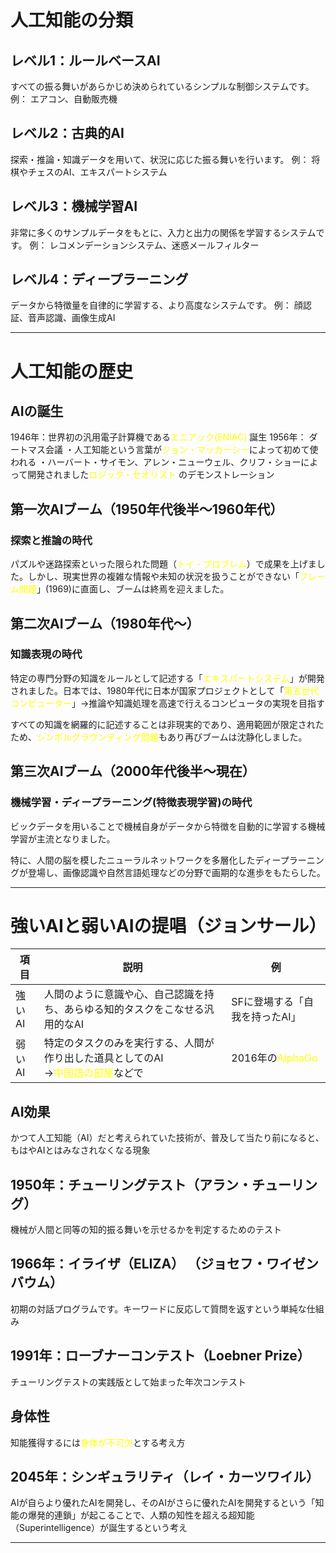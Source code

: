 # 人工知能の分類

## レベル1：ルールベースAI
すべての振る舞いがあらかじめ決められているシンプルな制御システムです。
 例： エアコン、自動販売機
## レベル2：古典的AI
探索・推論・知識データを用いて、状況に応じた振る舞いを行います。
例： 将棋やチェスのAI、エキスパートシステム 
## レベル3：機械学習AI
非常に多くのサンプルデータをもとに、入力と出力の関係を学習するシステムです。
例： レコメンデーションシステム、迷惑メールフィルター
## レベル4：ディープラーニング 
データから特徴量を自律的に学習する、より高度なシステムです。
例： 顔認証、音声認識、画像生成AI

---
# 人工知能の歴史
## AIの誕生
1946年：世界初の汎用電子計算機である<font color="#ffff00">エニアック(ENIAC) </font>誕生
1956年： ダートマス会議
・人工知能という言葉が<font color="#ffff00">ジョン・マッカーシー</font>によって初めて使われる
・ハーバート・サイモン、アレン・ニューウェル、クリフ・ショーによって開発されました<font color="#ffff00">ロジック・セオリスト</font> のデモンストレーション
## 第一次AIブーム（1950年代後半〜1960年代）
### 探索と推論の時代
パズルや迷路探索といった限られた問題（<font color="#ffff00">トイ・プロブレム</font>）で成果を上げました。しかし、現実世界の複雑な情報や未知の状況を扱うことができない「<font color="#ffff00">フレーム問題</font>」(1969)に直面し、ブームは終焉を迎えました。

## 第二次AIブーム（1980年代〜）
### 知識表現の時代
特定の専門分野の知識をルールとして記述する「<font color="#ffff00">エキスパートシステム</font>」が開発されました。日本では、1980年代に日本が国家プロジェクトとして「<font color="#ffff00">第五世代コンピューター</font>」→推論や知識処理を高速で行えるコンピュータの実現を目指す

すべての知識を網羅的に記述することは非現実的であり、適用範囲が限定されたため、<font color="#ffff00">シンボルグラウンディング問題</font>もあり再びブームは沈静化しました。
## 第三次AIブーム（2000年代後半〜現在）
### 機械学習・ディープラーニング(特徴表現学習)の時代
ビックデータを用いることで機械自身がデータから特徴を自動的に学習する機械学習が主流となりました。

特に、人間の脳を模したニューラルネットワークを多層化したディープラーニングが登場し、画像認識や自然言語処理などの分野で画期的な進歩をもたらした。

---
# 強いAIと弱いAIの提唱（ジョンサール）

| 項目   | 説明                                                                        | 例                                          |
| ---- | ------------------------------------------------------------------------- | ------------------------------------------ |
| 強いAI | 人間のように意識や心、自己認識を持ち、あらゆる知的タスクをこなせる汎用的なAI                                   | SFに登場する「自我を持ったAI」                          |
| 弱いAI | 特定のタスクのみを実行する、人間が作り出した道具としてのAI<br>→<font color="#ffff00">中国語の部屋</font>などで | 2016年の<font color="#ffff00">AlphaGo</font> |
## AI効果
かつて人工知能（AI）だと考えられていた技術が、普及して当たり前になると、もはやAIとはみなされなくなる現象
## 1950年：チューリングテスト（アラン・チューリング）
機械が人間と同等の知的振る舞いを示せるかを判定するためのテスト
## 1966年：イライザ（ELIZA） （ジョセフ・ワイゼンバウム）
初期の対話プログラムです。キーワードに反応して質問を返すという単純な仕組み
## 1991年：ローブナーコンテスト（Loebner Prize） 
 チューリングテストの実践版として始まった年次コンテスト
## 身体性
知能獲得するには<font color="#ffff00">身体が不可欠</font>とする考え方
## 2045年：シンギュラリティ（レイ・カーツワイル）
AIが自らより優れたAIを開発し、そのAIがさらに優れたAIを開発するという「知能の爆発的連鎖」が起こることで、人類の知性を超える超知能（Superintelligence）が誕生するという考え

---